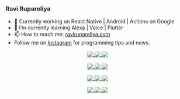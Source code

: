 ### Ravi Rupareliya

- 🔭 Currently working on React Native | Android | Actions on Google
- 🌱 I’m currently learning Alexa | Voice | Flutter
- 📫 How to reach me: [ravirupareliya.com](https://ravirupareliya.com)
- Follow me on [Instagram](https://www.instagram.com/ravi.rupareliya/) for programming tips and news.

<a href="https://www.instagram.com/ravi.rupareliya/" target="_blank">
<!-- insta-feed:START-->
<p align="center">
<img align="center" src=https://scontent-iad3-2.cdninstagram.com/v/t51.2885-15/327550959_1292206241325951_2492268949373342933_n.webp?stp=dst-jpg_e35_s150x150&_nc_ht=scontent-iad3-2.cdninstagram.com&_nc_cat=103&_nc_ohc=0zqC3Q2tw6AAX_gBaiY&edm=AKEQFekBAAAA&ccb=7-5&oh=00_AfBwUrN85Gt4mJs0YntybAWmsx6ATyhsnOdhZts9ubv04A&oe=64303036&_nc_sid=035b3a />
<img align="center" src=https://scontent-iad3-2.cdninstagram.com/v/t51.2885-15/326256887_1216267405629782_5084984015649362726_n.webp?stp=dst-jpg_e35_s150x150&_nc_ht=scontent-iad3-2.cdninstagram.com&_nc_cat=102&_nc_ohc=YbtrqXyrCDcAX-i3IyP&edm=AKEQFekBAAAA&ccb=7-5&oh=00_AfBuD4meNO97sZZA83rQtIj8IhumWqAF-prbiMB-i9zseQ&oe=642F37AF&_nc_sid=035b3a />
<img align="center" src=https://scontent-iad3-2.cdninstagram.com/v/t51.2885-15/324847574_671752137982456_540356321904405085_n.webp?stp=dst-jpg_e35_s150x150&_nc_ht=scontent-iad3-2.cdninstagram.com&_nc_cat=104&_nc_ohc=2HhkzrISzyUAX9SHmo1&edm=AKEQFekBAAAA&ccb=7-5&oh=00_AfCOtW5oYubTv-YazuP1S7vueSPvfnolFB3-JgS8N7ccPw&oe=6430B99E&_nc_sid=035b3a />
</p>
<p align="center">
<img align="center" src=https://scontent-iad3-2.cdninstagram.com/v/t51.2885-15/323103557_1578566989253281_6253889369928417640_n.webp?stp=dst-jpg_e35_s150x150&_nc_ht=scontent-iad3-2.cdninstagram.com&_nc_cat=101&_nc_ohc=hvk0jyMYveUAX-YDv3Z&edm=AKEQFekBAAAA&ccb=7-5&oh=00_AfAUZL7ZKm616H0ozTAtPR-O3YbymbUiJAmYo9bK0XDhmw&oe=64308635&_nc_sid=035b3a />
<img align="center" src=https://scontent-iad3-2.cdninstagram.com/v/t51.2885-15/241172230_146598524308348_2627229086716801357_n.jpg?stp=dst-jpg_e35_s150x150&_nc_ht=scontent-iad3-2.cdninstagram.com&_nc_cat=104&_nc_ohc=O0P2XdyOpOUAX9g25lh&edm=AKEQFekBAAAA&ccb=7-5&oh=00_AfBCqE1Bev9fxbneWtgs_G-_G60GZ_ZxPbO9VtTT0fxGaQ&oe=6430AF81&_nc_sid=035b3a />
<img align="center" src=https://scontent-iad3-2.cdninstagram.com/v/t51.2885-15/122425343_1572645589603046_1626634953961554534_n.jpg?stp=dst-jpg_e35_s150x150&_nc_ht=scontent-iad3-2.cdninstagram.com&_nc_cat=102&_nc_ohc=veHvPj1T9zEAX8oSTuI&edm=AKEQFekBAAAA&ccb=7-5&oh=00_AfC6vtTnHu3Do-3kNTK36iyq2RVeDa7R2Wd2Varok39Fsg&oe=64306D0B&_nc_sid=035b3a />
</p>
<p align="center">
<img align="center" src=https://scontent-iad3-2.cdninstagram.com/v/t51.2885-15/119471335_3325605627530848_5783608158621298966_n.jpg?stp=dst-jpg_e35_s150x150&_nc_ht=scontent-iad3-2.cdninstagram.com&_nc_cat=104&_nc_ohc=GUrPw5Clue0AX9nHom8&edm=AKEQFekBAAAA&ccb=7-5&oh=00_AfCdOrcHYeooqC48Inv5HESTUcaYUfvVeBKGW8bAHMIBvw&oe=64301A0B&_nc_sid=035b3a />
<img align="center" src=https://scontent-iad3-2.cdninstagram.com/v/t51.2885-15/118735524_155532192843864_2438830621806811548_n.jpg?stp=dst-jpg_e35_s150x150&_nc_ht=scontent-iad3-2.cdninstagram.com&_nc_cat=100&_nc_ohc=EGSaB-kV5zIAX8x75Je&edm=AKEQFekBAAAA&ccb=7-5&oh=00_AfDhqaA83mLWHKzoh0S1XAQV1igcUa5RCY25yHV4Dz6sMg&oe=64300422&_nc_sid=035b3a />
<img align="center" src=https://scontent-iad3-2.cdninstagram.com/v/t51.2885-15/118358282_793232521422249_4194198869826492121_n.jpg?stp=dst-jpg_e35_s150x150&_nc_ht=scontent-iad3-2.cdninstagram.com&_nc_cat=109&_nc_ohc=n7mMggOqrhAAX8_2YiR&edm=AKEQFekBAAAA&ccb=7-5&oh=00_AfDsVHbzXmQhphmgsEcU7TuYAfMQ1NBPAcMzJmGzPwdb8w&oe=642F5EF8&_nc_sid=035b3a />
</p>
<p align="center">
<img align="center" src=https://scontent-iad3-2.cdninstagram.com/v/t51.2885-15/118083536_653646245259286_4437462516989252087_n.jpg?stp=dst-jpg_e35_s150x150&_nc_ht=scontent-iad3-2.cdninstagram.com&_nc_cat=110&_nc_ohc=I-SA_m4kV2wAX-WS_F1&edm=AKEQFekBAAAA&ccb=7-5&oh=00_AfAUrhArZf4lbECTWZh52fR9MHQiNqEwxLaDl37kUku8TQ&oe=642F9458&_nc_sid=035b3a />
<img align="center" src=https://scontent-iad3-2.cdninstagram.com/v/t51.2885-15/118175330_604822603490734_6882222491011634628_n.jpg?stp=dst-jpg_e35_s150x150&_nc_ht=scontent-iad3-2.cdninstagram.com&_nc_cat=110&_nc_ohc=FKriatmD3AQAX8CU0ba&edm=AKEQFekBAAAA&ccb=7-5&oh=00_AfA03ANSh8sORVGPiPlxXKzwhvQLmdEuGV6eRBdQna7IYQ&oe=642F753B&_nc_sid=035b3a />
<img align="center" src=https://scontent-iad3-2.cdninstagram.com/v/t51.2885-15/117801930_118850686597100_8281062695853943386_n.jpg?stp=dst-jpg_e35_s150x150&_nc_ht=scontent-iad3-2.cdninstagram.com&_nc_cat=108&_nc_ohc=PRmpFhBjnAgAX8Gvt4q&edm=AKEQFekBAAAA&ccb=7-5&oh=00_AfCyqvLgHaoEdZzz-eF0twRvoffBlUPOTi9rjRq5LK0ZAA&oe=642F9074&_nc_sid=035b3a />
</p>

<!-- insta-feed:END-->
</a>
